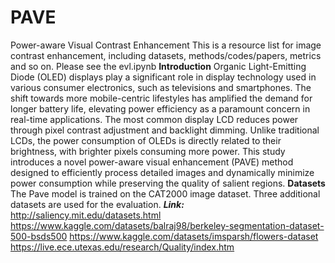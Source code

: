 # PAVE
Power-aware Visual Contrast Enhancement
This is a resource list for image contrast enhancement, including datasets, methods/codes/papers, metrics and so on.
Please see the evl.ipynb
**Introduction**
Organic Light-Emitting Diode (OLED) displays play a significant role in display technology used in various consumer electronics, such as televisions and smartphones. The shift towards more mobile-centric lifestyles has amplified the demand for longer battery life, elevating power efficiency as a paramount concern in real-time applications. The most common display LCD reduces power through pixel contrast adjustment and backlight dimming. Unlike traditional LCDs, the power consumption of OLEDs is directly related to their brightness, with brighter pixels consuming more power. This study introduces a novel power-aware visual enhancement (PAVE) method designed to efficiently process detailed images and dynamically minimize power consumption while preserving the quality of salient regions.
**Datasets**
The Pave model is trained on the CAT2000 image dataset. Three additional datasets are used for the evaluation.
***Link:***
http://saliency.mit.edu/datasets.html
https://www.kaggle.com/datasets/balraj98/berkeley-segmentation-dataset-500-bsds500
https://www.kaggle.com/datasets/imsparsh/flowers-dataset
https://live.ece.utexas.edu/research/Quality/index.htm
